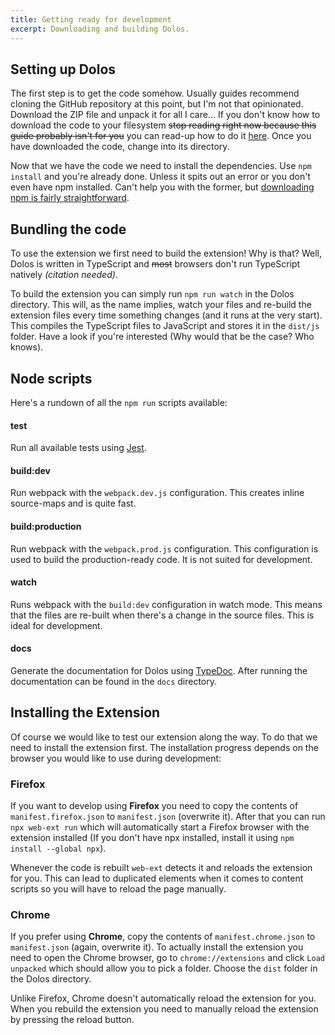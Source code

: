 ```yaml
---
title: Getting ready for development
excerpt: Downloading and building Dolos.
---
```


## Setting up Dolos
The first step is to get the code somehow. Usually guides recommend cloning the GitHub
repository at this point, but I'm not that opinionated. Download the ZIP file and unpack
it for all I care... If you don't know how to download the code to your filesystem
~~stop reading right now because this guide probably isn't for you~~ you can read-up
how to do it [here](https://help.github.com/articles/fork-a-repo/). Once you have
downloaded the code, change into its directory.

Now that we have the code we need to install the dependencies. Use
`npm install` and you're already done. Unless it spits out an error
or you don't even have npm installed. Can't help you with the former, but
[downloading npm is fairly straightforward](https://www.npmjs.com/get-npm).

## Bundling the code
To use the extension we first need to build the extension! Why is that?
Well, Dolos is written in TypeScript and ~~most~~ browsers don't
run TypeScript natively *(citation needed)*.

To build the extension you can simply run `npm run watch` in the Dolos directory.
This will, as the name implies, watch your files and re-build the extension files
every time something changes (and it runs at the very start). This compiles the
TypeScript files to JavaScript and stores it in the `dist/js` folder.
Have a look if you're interested (Why would that be the case? Who knows).

## Node scripts
Here's a rundown of all the `npm run` scripts available:

#### test
Run all available tests using [Jest](https://jestjs.io/).

#### build:dev
Run webpack with the `webpack.dev.js` configuration. This creates inline
source-maps and is quite fast.

#### build:production
Run webpack with the `webpack.prod.js` configuration. This configuration
is used to build the production-ready code. It is not suited for development.

#### watch
Runs webpack with the `build:dev` configuration in watch mode. This means
that the files are re-built when there's a change in the source files. This
is ideal for development.

#### docs
Generate the documentation for Dolos using [TypeDoc](https://typedoc.org/).
After running the documentation can be found in the `docs` directory.


## Installing the Extension
Of course we would like to test our extension along the way. To do that we
need to install the extension first.
The installation progress depends on the browser you would like to use during
development:

### Firefox
If you want to develop using **Firefox** you need to copy the contents of
`manifest.firefox.json` to `manifest.json` (overwrite it). After that you can run
`npx web-ext run` which will automatically start a Firefox browser with the extension
installed (If you don't have npx installed, install it using `npm install --global npx`).

Whenever the code is rebuilt `web-ext` detects it and reloads the extension for you.
This can lead to duplicated elements when it comes to content scripts so you will
have to reload the page manually.


### Chrome
If you prefer using **Chrome**, copy the contents of `manifest.chrome.json`
to `manifest.json` (again, overwrite it). To actually install the extension
you need to open the Chrome browser, go to `chrome://extensions` and click
`Load unpacked` which should allow you to pick a folder. Choose the `dist`
folder in the Dolos directory.

Unlike Firefox, Chrome doesn't automatically reload the extension for you.
When you rebuild the extension you need to manually reload the extension by
pressing the reload button.